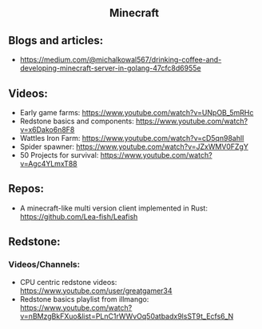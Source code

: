 <h2 align="center">Minecraft</h2>

## Blogs and articles:

- https://medium.com/@michalkowal567/drinking-coffee-and-developing-minecraft-server-in-golang-47cfc8d6955e

## Videos:

- Early game farms: https://www.youtube.com/watch?v=UNpOB_5mRHc
- Redstone basics and components: https://www.youtube.com/watch?v=x6Dako6n8F8
- Wattles Iron Farm: https://www.youtube.com/watch?v=cD5qn98ahlI
- Spider spawner: https://www.youtube.com/watch?v=JZxWMV0FZgY
- 50 Projects for survival: https://www.youtube.com/watch?v=Agc4YLmxT88

## Repos:

- A minecraft-like multi version client implemented in Rust: https://github.com/Lea-fish/Leafish

## Redstone:

### Videos/Channels:

- CPU centric redstone videos: https://www.youtube.com/user/greatgamer34
- Redstone basics playlist from illmango: https://www.youtube.com/watch?v=nBMzgBkFXuo&list=PLnC1rWWvOq50atbadx9lsST9t_Ecfs6_N
